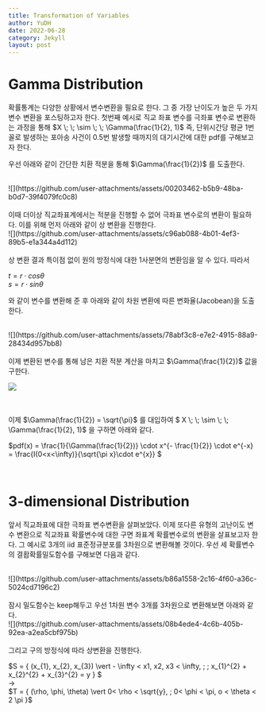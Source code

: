 ```yaml
---
title: Transformation of Variables
author: YuDH
date: 2022-06-28
category: Jekyll
layout: post
---
```


# Gamma Distribution #

확률통계는 다양한 상황에서 변수변환을 필요로 한다. 그 중 가장 난이도가 높은 두 가지 변수 변환을 포스팅하고자 한다. 첫번째 예시로 직교 좌표 변수를 극좌표 변수로 변환하는 과정을 통해 $X \; \; \sim \; \; \Gamma(\frac{1}{2}, 1)$ 즉, 단위시간당 평균 1번 꼴로 발생하는 포아송 사건이 0.5번 발생할 때까지의 대기시간에 대한 pdf를 구해보고자 한다. 


우선 아래와 같이 간단한 치환 적분을 통해 $\Gamma(\frac{1}{2})$ 를 도출한다.

<br>
![](https://github.com/user-attachments/assets/00203462-b5b9-48ba-b0d7-39f4079fc0c8)

<br>
<br>
이때 더이상 직교좌표계에서는 적분을 진행할 수 없어 극좌표 변수로의 변환이 필요하다. 이를 위해 먼저 아래와 같이 상 변환을 진행한다.

<br>
![](https://github.com/user-attachments/assets/c96ab088-4b01-4ef3-89b5-e1a344a4d112)


<br>
<br>
상 변환 결과 특이점 없이 원의 방정식에 대한 1사분면의 변환임을 알 수 있다. 따라서

$t = r \cdot cos \theta$
<br>
$s = r \cdot sin \theta$

와 같이 변수를 변환해 준 후 아래와 같이 차원 변환에 따른 변화율(Jacobean)을 도출한다.

<br>
![](https://github.com/user-attachments/assets/78abf3c8-e7e2-4915-88a9-28434d957bb8)


<br>
<br>
이제 변환된 변수를 통해 남은 치환 적분 계산을 마치고 $\Gamma(\frac{1}{2})$ 값을 구한다.

![](https://github.com/user-attachments/assets/a0a779c7-6796-49d0-8468-c61381ee1f0c)


<br>
<br>
이제 $\Gamma(\frac{1}{2}) = \sqrt{\pi}$ 를 대입하여 $ X \; \; \sim \; \; \Gamma(\frac{1}{2}, 1)$ 을 구하면 아래와 같다.

$pdf(x) = \frac{1}{\Gamma(\frac{1}{2})} \cdot x^{- \frac{1}{2}} \cdot e^{-x} = \frac{I(0<x<\infty)}{\sqrt{\pi x}\cdot e^{x}} $

<br>

# 3-dimensional Distribution #

앞서 직교좌표에 대한 극좌표 변수변환을 살펴보았다. 이제 또다른 유형의 고난이도 변수 변환으로 직교좌표 확률변수에 대한 구면 좌표계 확률변수로의 변환을 살표보고자 한다. 그 예시로 3개의 iid 표준정규분포를 3차원으로 변환해볼 것이다. 우선 세 확률변수의 결홥확률밀도함수를 구해보면 다음과 같다.

<br>
![](https://github.com/user-attachments/assets/b86a1558-2c16-4f60-a36c-5024cd7196c2)

<br>
<br>
잠시 밀도함수는 keep해두고 우선 1차원 변수 3개를 3차원으로 변환해보면 아래와 같다.

<br>
![](https://github.com/user-attachments/assets/08b4ede4-4c6b-405b-92ea-a2ea5cbf975b)

<br>
<br>
그리고 구의 방정식에 따라 상변환을 진행한다.

$S = \{ (x_{1}, x_{2}, x_{3}) \vert - \infty < x1, x2, x3 < \infty, \; \; x_{1}^{2} + x_{2}^{2} + x_{3}^{2} = y    }  $
<br>
->
<br>
$T = \{ (\rho, \phi, \theta) \vert 0< \rho < \sqrt{y}, \; 0< \phi < \pi, o < \theta < 2 \pi }$
